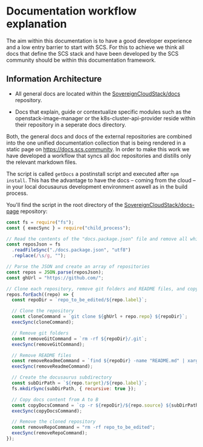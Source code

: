 # Documentation workflow explanation

The aim within this documentation is to have a good developer experience and a low entry barrier to start with SCS. For this to achieve we think all docs that define the SCS stack and have been developed by the SCS community should be within this documentation framework.

## Information Architecture

- All general docs are located within the [SovereignCloudStack/docs](https://github.com/SovereignCloudStack/docs) repository.

- Docs that explain, guide or contextualize specific modules such as the openstack-image-manager or the k8s-cluster-api-provider reside within their repository in a seperate docs directory.

Both, the general docs and docs of the external repositories are combined into the one unified documentation collection that is being rendered in a static page on <https://docs.scs.community>. In order to make this work we have developed a workflow that syncs all doc repositories and distills only the relevant markdown files.

The script is called `getDocs` a postinstall script and executed after `npm install`. This has the advantage to have the docs – coming from the cloud – in your local docusaurus development environment aswell as in the build process.

You'll find the script in the root directory of the [SovereignCloudStack/docs-page](https://github.com/SovereignCloudStack/docs-page) repository:

```js title="getDocs.js"
const fs = require("fs");
const { execSync } = require("child_process");

// Read the contents of the "docs.package.json" file and remove all whitespace
const reposJson = fs
  .readFileSync("./docs.package.json", "utf8")
  .replace(/\s/g, "");

// Parse the JSON and create an array of repositories
const repos = JSON.parse(reposJson);
const ghUrl = "https://github.com/";

// Clone each repository, remove git folders and README files, and copy the docs to the target directory
repos.forEach((repo) => {
  const repoDir = `repo_to_be_edited/${repo.label}`;

  // Clone the repository
  const cloneCommand = `git clone ${ghUrl + repo.repo} ${repoDir}`;
  execSync(cloneCommand);

  // Remove git folders
  const removeGitCommand = `rm -rf ${repoDir}/.git`;
  execSync(removeGitCommand);

  // Remove README files
  const removeReadmeCommand = `find ${repoDir} -name "README.md" | xargs rm -f`;
  execSync(removeReadmeCommand);

  // Create the docusaurus subdirectory
  const subDirPath = `${repo.target}/${repo.label}`;
  fs.mkdirSync(subDirPath, { recursive: true });

  // Copy docs content from A to B
  const copyDocsCommand = `cp -r ${repoDir}/${repo.source} ${subDirPath}`;
  execSync(copyDocsCommand);

  // Remove the cloned repository
  const removeRepoCommand = "rm -rf repo_to_be_edited";
  execSync(removeRepoCommand);
});
```
